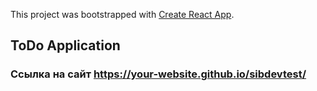 This project was bootstrapped with [Create React App](https://github.com/facebook/create-react-app).

## ToDo Application


### Ссылка на сайт https://your-website.github.io/sibdevtest/
